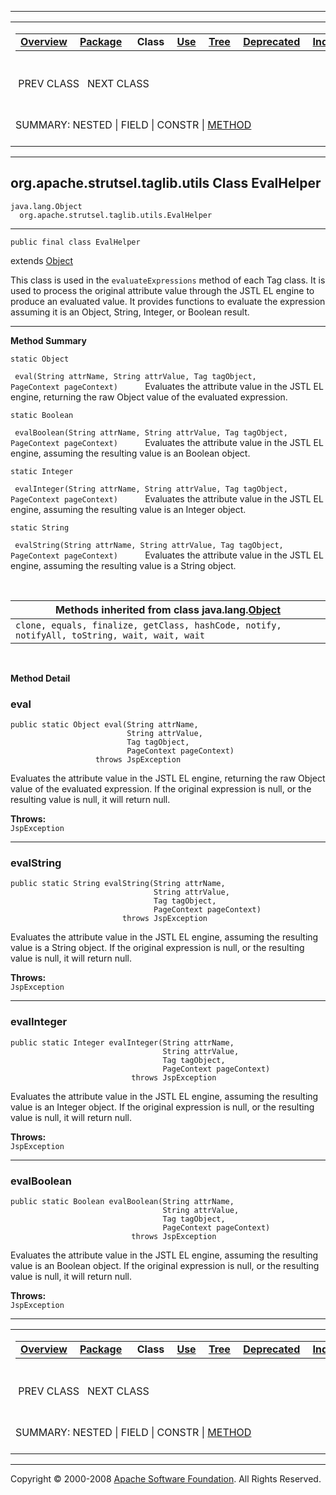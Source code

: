 ------------------------------------------------------------------------

<span id="navbar_top"></span> [](#skip-navbar_top "Skip navigation links")

<table>
<colgroup>
<col width="50%" />
<col width="50%" />
</colgroup>
<tbody>
<tr class="odd">
<td align="left"><span id="navbar_top_firstrow"></span>
<table>
<tbody>
<tr class="odd">
<td align="left"><a href="../../../../../overview-summary.html.md"><strong>Overview</strong></a> </td>
<td align="left"><a href="package-summary.html.md"><strong>Package</strong></a> </td>
<td align="left"> <strong>Class</strong> </td>
<td align="left"><a href="class-use/EvalHelper.html.md"><strong>Use</strong></a> </td>
<td align="left"><a href="package-tree.html.md"><strong>Tree</strong></a> </td>
<td align="left"><a href="../../../../../deprecated-list.html.md"><strong>Deprecated</strong></a> </td>
<td align="left"><a href="../../../../../index-all.html.md"><strong>Index</strong></a> </td>
<td align="left"><a href="../../../../../help-doc.html.md"><strong>Help</strong></a> </td>
</tr>
</tbody>
</table></td>
<td align="left"></td>
</tr>
<tr class="even">
<td align="left"> PREV CLASS   NEXT CLASS</td>
<td align="left"><a href="../../../../../index.html.md?org/apache/strutsel/taglib/utils/EvalHelper.html"><strong>FRAMES</strong></a>    <a href="EvalHelper.html"><strong>NO FRAMES</strong></a>    
<a href="../../../../../allclasses-noframe.html.md"><strong>All Classes</strong></a></td>
</tr>
<tr class="odd">
<td align="left">SUMMARY: NESTED | FIELD | CONSTR | <a href="#method_summary">METHOD</a></td>
<td align="left">DETAIL: FIELD | CONSTR | <a href="#method_detail">METHOD</a></td>
</tr>
</tbody>
</table>

<span id="skip-navbar_top"></span>

------------------------------------------------------------------------

org.apache.strutsel.taglib.utils
 Class EvalHelper
--------------------------------

    java.lang.Object
      org.apache.strutsel.taglib.utils.EvalHelper

------------------------------------------------------------------------

    public final class EvalHelper

extends [Object](http://java.sun.com/j2se/1.4.2/docs/api/java/lang/Object.html.md?is-external=true "class or interface in java.lang")

This class is used in the `evaluateExpressions` method of each Tag class. It is used to process the original attribute value through the JSTL EL engine to produce an evaluated value. It provides functions to evaluate the expression assuming it is an Object, String, Integer, or Boolean result.

------------------------------------------------------------------------

<span id="method_summary"></span>

**Method Summary**

`static Object`

` eval(String attrName, String attrValue, Tag tagObject, PageContext pageContext)`
           Evaluates the attribute value in the JSTL EL engine, returning the raw Object value of the evaluated expression.

`static Boolean`

` evalBoolean(String attrName, String attrValue, Tag tagObject, PageContext pageContext)`
           Evaluates the attribute value in the JSTL EL engine, assuming the resulting value is an Boolean object.

`static Integer`

` evalInteger(String attrName, String attrValue, Tag tagObject, PageContext pageContext)`
           Evaluates the attribute value in the JSTL EL engine, assuming the resulting value is an Integer object.

`static String`

` evalString(String attrName, String attrValue, Tag tagObject, PageContext pageContext)`
           Evaluates the attribute value in the JSTL EL engine, assuming the resulting value is a String object.

 <span id="methods_inherited_from_class_java.lang.Object"></span>

| **Methods inherited from class java.lang.[Object](http://java.sun.com/j2se/1.4.2/docs/api/java/lang/Object.html.md?is-external=true "class or interface in java.lang")** |
|-----------------------------------------------------------------------------------------------------------------------------------------------------------------------|
| `clone, equals, finalize, getClass, hashCode, notify, notifyAll, toString, wait, wait, wait`                                                                          |

 

<span id="method_detail"></span>

**Method Detail**

### eval

    public static Object eval(String attrName,
                              String attrValue,
                              Tag tagObject,
                              PageContext pageContext)
                       throws JspException

Evaluates the attribute value in the JSTL EL engine, returning the raw Object value of the evaluated expression. If the original expression is null, or the resulting value is null, it will return null.

**Throws:**  
`JspException`

------------------------------------------------------------------------

### evalString

    public static String evalString(String attrName,
                                    String attrValue,
                                    Tag tagObject,
                                    PageContext pageContext)
                             throws JspException

Evaluates the attribute value in the JSTL EL engine, assuming the resulting value is a String object. If the original expression is null, or the resulting value is null, it will return null.

**Throws:**  
`JspException`

------------------------------------------------------------------------

### evalInteger

    public static Integer evalInteger(String attrName,
                                      String attrValue,
                                      Tag tagObject,
                                      PageContext pageContext)
                               throws JspException

Evaluates the attribute value in the JSTL EL engine, assuming the resulting value is an Integer object. If the original expression is null, or the resulting value is null, it will return null.

**Throws:**  
`JspException`

------------------------------------------------------------------------

### evalBoolean

    public static Boolean evalBoolean(String attrName,
                                      String attrValue,
                                      Tag tagObject,
                                      PageContext pageContext)
                               throws JspException

Evaluates the attribute value in the JSTL EL engine, assuming the resulting value is an Boolean object. If the original expression is null, or the resulting value is null, it will return null.

**Throws:**  
`JspException`

------------------------------------------------------------------------

<span id="navbar_bottom"></span> [](#skip-navbar_bottom "Skip navigation links")

<table>
<colgroup>
<col width="50%" />
<col width="50%" />
</colgroup>
<tbody>
<tr class="odd">
<td align="left"><span id="navbar_bottom_firstrow"></span>
<table>
<tbody>
<tr class="odd">
<td align="left"><a href="../../../../../overview-summary.html.md"><strong>Overview</strong></a> </td>
<td align="left"><a href="package-summary.html.md"><strong>Package</strong></a> </td>
<td align="left"> <strong>Class</strong> </td>
<td align="left"><a href="class-use/EvalHelper.html.md"><strong>Use</strong></a> </td>
<td align="left"><a href="package-tree.html.md"><strong>Tree</strong></a> </td>
<td align="left"><a href="../../../../../deprecated-list.html.md"><strong>Deprecated</strong></a> </td>
<td align="left"><a href="../../../../../index-all.html.md"><strong>Index</strong></a> </td>
<td align="left"><a href="../../../../../help-doc.html.md"><strong>Help</strong></a> </td>
</tr>
</tbody>
</table></td>
<td align="left"></td>
</tr>
<tr class="even">
<td align="left"> PREV CLASS   NEXT CLASS</td>
<td align="left"><a href="../../../../../index.html.md?org/apache/strutsel/taglib/utils/EvalHelper.html"><strong>FRAMES</strong></a>    <a href="EvalHelper.html"><strong>NO FRAMES</strong></a>    
<a href="../../../../../allclasses-noframe.html.md"><strong>All Classes</strong></a></td>
</tr>
<tr class="odd">
<td align="left">SUMMARY: NESTED | FIELD | CONSTR | <a href="#method_summary">METHOD</a></td>
<td align="left">DETAIL: FIELD | CONSTR | <a href="#method_detail">METHOD</a></td>
</tr>
</tbody>
</table>

<span id="skip-navbar_bottom"></span>

------------------------------------------------------------------------

Copyright © 2000-2008 [Apache Software Foundation](http://www.apache.org/). All Rights Reserved.
